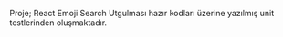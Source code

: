 
Proje; React Emoji Search Utgulması hazır kodları üzerine yazılmış unit testlerinden oluşmaktadır.
